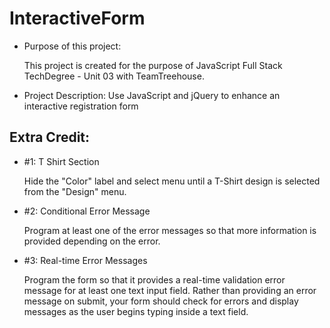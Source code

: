 # InteractiveForm

- Purpose of this project: 

  This project is created for the purpose of JavaScript Full Stack TechDegree - Unit 03 with TeamTreehouse. 
  
- Project Description:
  Use JavaScript and jQuery to enhance an interactive registration form
  

Extra Credit:
-

- #1: T Shirt Section

  Hide the "Color" label and select menu until a T-Shirt design is selected from the "Design" menu.

- #2: Conditional Error Message

  Program at least one of the error messages so that more information is provided depending on the error. 


- #3: Real-time Error Messages
  
  Program the form so that it provides a real-time validation error message for at least one text input field. 
Rather than providing an error message on submit, your form should check for errors and display messages as the 
user begins typing inside a text field. 




